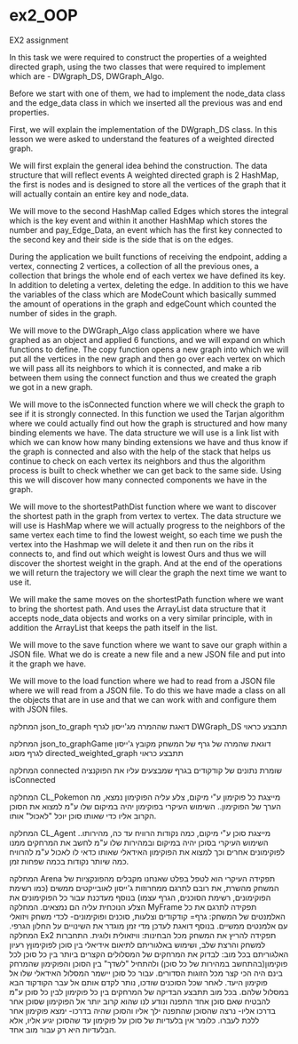 # ex2_OOP

EX2 assignment

In this task we were required to construct the properties of a weighted directed graph, using the two classes that were required to implement which are - DWgraph_DS, DWGraph_Algo.

Before we start with one of them, we had to implement the node_data class and the edge_data class in which we inserted all the previous was and end properties.



First, we will explain the implementation of the DWgraph_DS class.
In this lesson we were asked to understand the features of a weighted directed graph.

We will first explain the general idea behind the construction.
The data structure that will reflect events A weighted directed graph is 2 HashMap, the first is nodes and is designed to store all the vertices of the graph that it will actually contain an entire key and node_data.

We will move to the second HashMap called Edges which stores the integral which is the key event and within it another HashMap which stores the number and pay_Edge_Data, an event which has the first key connected to the second key and their side is the side that is on the edges.

During the application we built functions of receiving the endpoint, adding a vertex, connecting 2 vertices, a collection of all the previous ones, a collection that brings the whole end of each vertex we have defined its key.
In addition to deleting a vertex, deleting the edge. In addition to this we have the variables of the class which are ModeCount which basically summed the amount of operations in the graph and edgeCount which counted the number of sides in the graph.


We will move to the DWGraph_Algo class application where we have graphed as an object and applied 6 functions, and we will expand on which functions to define.
The copy function opens a new graph into which we will put all the vertices in the new graph and then go over each vertex on which we will pass all its neighbors to which it is connected, and make a rib between them using the connect function and thus we created the graph we got in a new graph.

We will move to the isConnected function where we will check the graph to see if it is strongly connected.
In this function we used the Tarjan algorithm where we could actually find out how the graph is structured and how many binding elements we have.
The data structure we will use is a link list with which we can know how many binding extensions we have and thus know if the graph is connected and also with the help of the stack that helps us continue to check on each vertex its neighbors and thus the algorithm process is built to check whether we can get back to the same side.
Using this we will discover how many connected components we have in the graph.

We will move to the shortestPathDist function where we want to discover the shortest path in the graph from vertex to vertex.
The data structure we will use is HashMap where we will actually progress to the neighbors of the same vertex each time to find the lowest weight, so each time we push the vertex into the Hashmap we will delete it and then run on the ribs it connects to, and find out which weight is lowest Ours and thus we will discover the shortest weight in the graph.
And at the end of the operations we will return the trajectory we will clear the graph the next time we want to use it.

We will make the same moves on the shortestPath function where we want to bring the shortest path. And uses the ArrayList data structure that it accepts node_data objects and works on a very similar principle, with in addition the ArrayList that keeps the path itself in the list.

We will move to the save function where we want to save our graph within a JSON file.
What we do is create a new file and a new JSON file and put into it the graph we have.
 
We will move to the load function where we had to read from a JSON file where we will read from a JSON file.
To do this we have made a class on all the objects that are in use and that we can work with and configure them with JSON files.

המחלקה json_to_graph
דואגת שההמרה מג'ייסון לגרף DWGraph_DS תתבצע כראוי 

המחלקה json_to_graphGame
 דוגאת שהמרה של גרף של המשחק מקובץ ג'ייסון לגרף מסוג directed_weighted_graph תתבצע כראוי

המחלקה connected
שומרת נתונים של קודקודים בגרף שמבצעים עליו את הפוקנציה isConnected

המחלקה CL_Pokemon
מייצגת כל פוקימון ע"י מיקום, צלע עליה הפוקימון נמצא, מה הערך של הפוקימון..
השימוש העיקרי בפוקימון יהיה במיקום שלו ע"מ למצוא את הסוכן הקרוב אליו כדי שאותו סוכן יוכל "לאכול" אותו.

המחלקה CL_Agent
מייצגת סוכן ע"י מיקום, כמה נקודות הרוויח עד כה, מהירותו..
השימוש העיקרי בסוכן יהיה במיקום ובמהירות שלו ע"מ לחשב את המרחקים ממנו לפוקימונים אחרים וכך למצוא את הפוקימון האידאלי שאותו כדאי לו לאכול ע"מ להרוויח כמה שיותר נקודות בכמה שפחות זמן.

המחלקה Arena
תפקידה העיקרי הוא לטפל בפלט שאנחנו מקבלים מהפונקציות של המשחק מהשרת, את רובם לתרגם ממחרוזות ג'ייסון לאובייקטים ממשים (כמו רשימת הפוקימונים, רשימת הסוכנים, הגרף עצמו)
בנוסף מעדכנת עבור כל הפוקימונים את הצלע הנוכחית עליה הם נמצאים.
המחלקה MyFrame
תפקידה לתרגם את כל האלמנטים של המשחק: גרף= קודקודים וצלעות, סוכנים ופוקימונים- לכדי משחק ויזואלי עם אלמנטים ממשיים. בנוסף דואגת לעדכן מדי זמן מוגדר את השינויים על החלון הגרפי.
המחלקה Ex2
תפקידה להריץ את המשחק מכל הבחינות: וויזאולית ולוגית. התחברות למשחק והרצת שלב, ושימוש באלגוריתם לתיאום אידיאלי בין סוכן לפוקימוןץ
רעיון האלגוריתם בכל מוב:
לבדוק את המרחקים של המסלולים הקצרים ביותר בין כל סוכן לכל פוקימון(בהתחשב במהירות של כל סוכן) ולהתחיל "לשדך" בין הסוכן והפוקימון שהמרחק בינם היה הכי קצר מכל הזוגות הסדורים. עבור כל סוכן יישמר המסלול האידאלי שלו אל פוקימון היעד. לאחר שכל הסוכנים שודכו, נותר לקדם אותם אל עבר הקודקוד הבא במסלול שלהם. 
בכל מוב תתבצע הבדיקה של המרחקים בין כל פוקימון לבין כל סוכן ע"מ להבטיח שאם סוכן אחד התפנה ונודע לנו שהוא קרוב יותר אל הפוקימון שסוכן אחר בדרכו אליו- נרצה שהסוכן שהתפנה ילך אליו והסוכן שהיה בדרכו- ימצא פוקימון אחר ללכת לעברו. כלומר אין בלעדיות של סוכן על פוקימון עד שהסוכן יגיע אליו, אלא הבלעדיות היא רק עבור מוב אחד.


